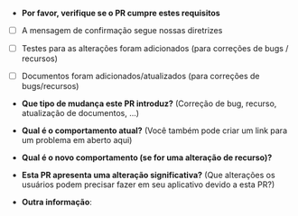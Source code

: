 * **Por favor, verifique se o PR cumpre estes requisitos**
- [ ] A mensagem de confirmação segue nossas diretrizes
- [ ] Testes para as alterações foram adicionados (para correções de bugs / recursos)
- [ ] Documentos foram adicionados/atualizados (para correções de bugs/recursos)


* **Que tipo de mudança este PR introduz?** (Correção de bug, recurso, atualização de documentos, ...)



* **Qual é o comportamento atual?** (Você também pode criar um link para um problema em aberto aqui)



* **Qual é o novo comportamento (se for uma alteração de recurso)?**



* **Esta PR apresenta uma alteração significativa?** (Que alterações os usuários podem precisar fazer em seu aplicativo devido a esta PR?)



* **Outra informação**:
